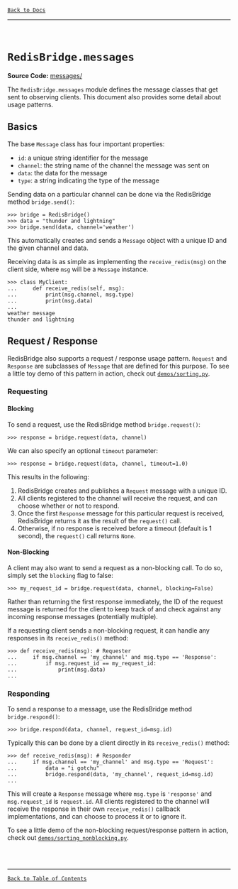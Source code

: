 [`Back to Docs`](./README.md)
***
<br>

# `RedisBridge.messages`

**Source Code:** [messages/](../RedisBridge/messages/)

The `RedisBridge.messages` module defines the message classes that get sent to observing clients. This document also provides some detail about usage patterns.

## Basics

The base `Message` class has four important properties:
- `id`: a unique string identifier for the message
- `channel`: the string name of the channel the message was sent on
- `data`: the data for the message
- `type`: a string indicating the type of the message

Sending data on a particular channel can be done via the RedisBridge method `bridge.send()`:
```
>>> bridge = RedisBridge()
>>> data = "thunder and lightning"
>>> bridge.send(data, channel='weather')
```
This automatically creates and sends a `Message` object with a unique ID and the given channel and data.

Receiving data is as simple as implementing the `receive_redis(msg)` on the client side, where `msg` will be a `Message` instance.
```
>>> class MyClient:
... 	def receive_redis(self, msg):
... 		print(msg.channel, msg.type)
... 		print(msg.data)
...
weather message
thunder and lightning
```


## Request / Response

RedisBridge also supports a request / response usage pattern.  `Request` and `Response`  are subclasses of `Message` that are defined for this purpose. To see a little toy demo of this pattern in action, check out [`demos/sorting.py`](../demos/sorting.py).

### Requesting

#### Blocking
To send a request, use the RedisBridge method `bridge.request()`:
```
>>> response = bridge.request(data, channel)
```
We can also specify an optional `timeout` parameter:
```
>>> response = bridge.request(data, channel, timeout=1.0)
```
This results in the following:
1) RedisBridge creates and publishes a `Request` message with a unique ID.
2) All clients registered to the channel will receive the request, and can choose whether or not to respond.
3) Once the first `Response` message for this particular request is received, RedisBridge returns it as the result of the `request()` call.
4) Otherwise, if no response is received before a timeout (default is 1 second), the `request()` call returns `None`.

#### Non-Blocking
A client may also want to send a request as a non-blocking call. To do so, simply set the `blocking` flag to false:

```
>>> my_request_id = bridge.request(data, channel, blocking=False)
```

Rather than returning the first response immediately, the ID of the request message is returned for the client to keep track of and check against any incoming response messages (potentially multiple).

If a requesting client sends a non-blocking request, it can handle any responses in its `receive_redis()`  method:

```
>>> def receive_redis(msg): # Requester
...		if msg.channel == 'my_channel' and msg.type == 'Response':
...			if msg.request_id == my_request_id:
...				print(msg.data)
...
```

### Responding

To send a response to a message, use the RedisBridge method `bridge.respond()`:
```
>>> bridge.respond(data, channel, request_id=msg.id)
```

Typically this can be done by a client directly in its `receive_redis()` method:
```
>>> def receive_redis(msg): # Responder
...		if msg.channel == 'my_channel' and msg.type == 'Request':
...			data = "i gotchu"
...			bridge.respond(data, 'my_channel', request_id=msg.id)
...
```
This will create a `Response` message where `msg.type` is `'response'` and `msg.request_id` is `request.id`. All clients registered to the channel will receive the response in their own `receive_redis()` callback implementations, and can choose to process it or to ignore it.

To see a little demo of the non-blocking request/response pattern in action, check out [`demos/sorting_nonblocking.py`](../demos/sorting_nonblocking.py).

<br><br>
***
[`Back to Table of Contents`](./README.md)
